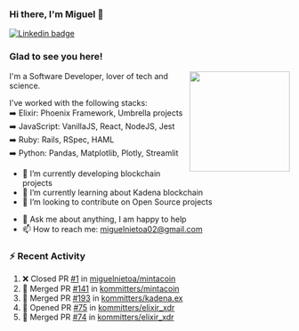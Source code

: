 ### Hi there, I'm Miguel 👋

<a href="https://linkedin.com/in/miguelnietoa/" target="_blank" rel="noopener noreferrer">
  <img src="https://img.shields.io/badge/-LinkedIn-0e76a8?style=flat-square&logo=Linkedin&logoColor=white" alt="Linkedin badge">
</a>
<!-- [![Website Badge](https://img.shields.io/badge/Website-3b5998?style=flat-square&logo=google-chrome&logoColor=white)](#notavailablenow#) 

<img src="https://i.imgur.com/tbrLrt5.gif" width=400 alt="Coding GIF" align="right"/>
-->


### Glad to see you here!
<a href="https://github.com/miguelnietoa"><img src="https://github-readme-stats.vercel.app/api?username=miguelnietoa&show_icons=true&hide_border=true&count_private=true&include_all_commits=true&theme=tokyonight" height="180em" align="right"/></a>
I'm a Software Developer, lover of tech and science. 

I've worked with the following stacks:\
➡️ Elixir: Phoenix Framework, Umbrella projects\
➡️ JavaScript: VanillaJS, React, NodeJS, Jest\
➡️ Ruby: Rails, RSpec, HAML\
➡️ Python: Pandas, Matplotlib, Plotly, Streamlit

- 🔭 I’m currently developing blockchain projects
- 🌱 I’m currently learning about Kadena blockchain
- 👯 I’m looking to contribute on Open Source projects
<!-- 
- 😄 I just finished a Machine Learning course! 
- 🤔 I’m looking for help with ...
-->
- 💬 Ask me about anything, I am happy to help
- 📫 How to reach me: miguelnietoa02@gmail.com


### ⚡ Recent Activity

<!--START_SECTION:activity-->
1. ❌ Closed PR [#1](https://github.com/miguelnietoa/mintacoin/pull/1) in [miguelnietoa/mintacoin](https://github.com/miguelnietoa/mintacoin)
2. 🎉 Merged PR [#141](https://github.com/kommitters/mintacoin/pull/141) in [kommitters/mintacoin](https://github.com/kommitters/mintacoin)
3. 🎉 Merged PR [#193](https://github.com/kommitters/kadena.ex/pull/193) in [kommitters/kadena.ex](https://github.com/kommitters/kadena.ex)
4. 💪 Opened PR [#75](https://github.com/kommitters/elixir_xdr/pull/75) in [kommitters/elixir_xdr](https://github.com/kommitters/elixir_xdr)
5. 🎉 Merged PR [#74](https://github.com/kommitters/elixir_xdr/pull/74) in [kommitters/elixir_xdr](https://github.com/kommitters/elixir_xdr)
<!--END_SECTION:activity-->
